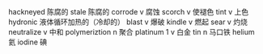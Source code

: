 hackneyed                                                              陈腐的
stale                                                             陈腐的
corrode                                                             v 腐蚀
scorch                                                             v 使褪色
tint                                                              v 上色
hydronic                                                             液体循环加热的（冷却的）
blast                                                             v 爆破
kindle                                                             v 燃起
sear                                                             v 灼烧
neutralize                                                             v 中和
polymeriztion                                                             n 聚合
platinum     1                                                       v 白金
tin                                                             n 马口铁
helium                                                             氦
iodine                                                             碘
